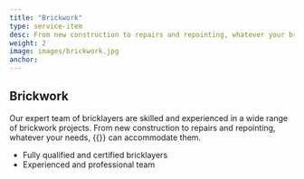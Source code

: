 ```yaml
---
title: "Brickwork"
type: service-item
desc: From new construction to repairs and repointing, whatever your brickwork needs our experienced team can help.
weight: 2
image: images/brickwork.jpg
anchor:
---
```

## Brickwork

Our expert team of bricklayers are skilled and experienced in a wide range of brickwork projects. From new construction to repairs and repointing, whatever your needs, {{<company>}} can accommodate them.

* Fully qualified and certified bricklayers
* Experienced and professional team